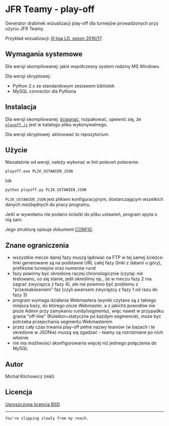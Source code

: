 JFR Teamy - play-off
====================

Generator drabinek wizualizacji play-off dla turniejów prowadzonych przy użyciu JFR Teamy.

Przykład wizualizacji: [III liga LD, sezon 2016/17](https://emkael.github.io/playoff/).

Wymagania systemowe
-------------------

Dla wersji skompilowanej: jakiś współczesny system rodziny MS Windows.

Dla wersji skryptowej:
 * Python 2.x ze standardowym zestawem bibliotek
 * MySQL connector dla Pythona

Instalacja
----------

Dla wersji skompilowanej: [ściągnąć](https://github.com/emkael/jfrteamy-playoff/releases), rozpakować, upewnić się, że [`playoff.js`](playoff.js) jest w katalogu pliku wykonywalnego.

Dla wersji skryptowej: sklonować to repozytorium.

Użycie
------

Niezależnie od wersji, należy wykonać w linii poleceń polecenie:

```
playoff.exe PLIK_USTAWIEŃ_JSON
```

lub

```
python playoff.py PLIK_USTAWIEŃ_JSON
```

`PLIK_USTAWIEŃ_JSON` jest plikiem konfiguracyjnym, dostarczającym wszelkich danych niezbędnych do pracy programu.

Jeśli w wywołaniu nie podano ścieżki do pliku ustawień, program spyta o nią sam.

Jego strukturę opisuje dokument [CONFIG](CONFIG.md).

Znane ograniczenia
------------------

 *  wszystkie mecze danej fazy muszą lądować na FTP w tej samej ścieżce:
linki generowane są na podstawie URL całej fazy (linki z datami u góry),
prefiksów turniejów oraz numerów rund
 * fazy powinny być określone raczej chronologicznie (czytaj: nie
testowano, co się stanie, jeśli określimy np., że w meczu fazy 2 ma zagrać
zwycięzca z fazy 4), ale nie powinno być problemu z "przeskakiwaniem"
faz (czyli awansem zwycięzcy z fazy 1 od razu do fazy 3)
 * program wymaga działania Webmastera (wyniki czytane są z takiego
miejsca bazy, do którego pisze Webmaster, a z jakichś powodów nie pisze
Admin przy zamykaniu rundy/segmentu), więc nawet w przypadku grania
"off-line" (Kolektor+statyczne po każdym segmencie), może być potrzeba
przejechania segmentu Webmasterem
 * przez cały czas trwania play-off pełne nazwy teamów (w bazach i te
określone w JSONie) muszą się zgadzać - teamy są rozróżniane po nich właśnie
 * nie ma możliwości skonfigurowania więcej niż jednego połączenia do MySQL

Autor
-----

Michał Klichowicz (mkl)

Licencja
--------

[Uproszczona licencja BSD](LICENSE)

---

`You're slipping slowly from my reach.`
